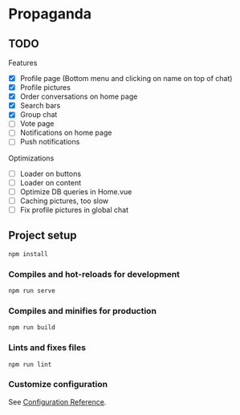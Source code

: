 # Propaganda

## TODO
Features
- [x] Profile page (Bottom menu and clicking on name on top of chat)
- [x] Profile pictures
- [x] Order conversations on home page
- [x] Search bars
- [x] Group chat
- [ ] Vote page
- [ ] Notifications on home page
- [ ] Push notifications

Optimizations
- [ ] Loader on buttons
- [ ] Loader on content
- [ ] Optimize DB queries in Home.vue
- [ ] Caching pictures, too slow
- [ ] Fix profile pictures in global chat

## Project setup
```
npm install
```

### Compiles and hot-reloads for development
```
npm run serve
```

### Compiles and minifies for production
```
npm run build
```

### Lints and fixes files
```
npm run lint
```

### Customize configuration
See [Configuration Reference](https://cli.vuejs.org/config/).
